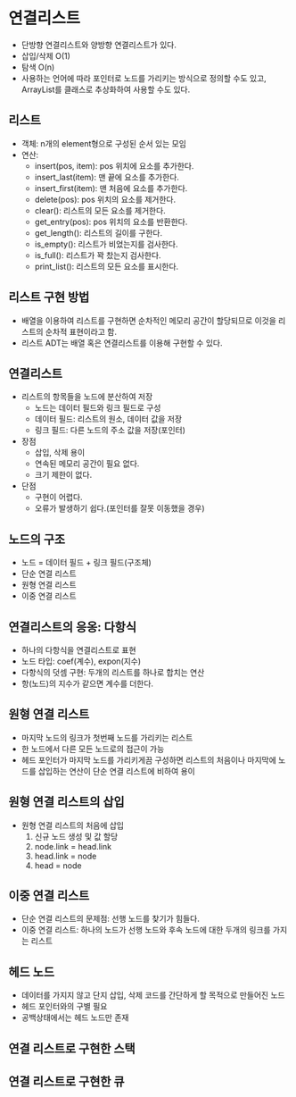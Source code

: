 # 연결리스트

- 단방향 연결리스트와 양방향 연결리스트가 있다.
- 삽입/삭제 O(1)
- 탐색 O(n)
- 사용하는 언어에 따라 포인터로 노드를 가리키는 방식으로 정의할 수도 있고, ArrayList를 클래스로 추상화하여 사용할 수도 있다.

## 리스트

- 객체: n개의 element형으로 구성된 순서 있는 모임
- 연산:
  - insert(pos, item): pos 위치에 요소를 추가한다.
  - insert_last(item): 맨 끝에 요소를 추가한다.
  - insert_first(item): 맨 처음에 요소를 추가한다.
  - delete(pos): pos 위치의 요소를 제거한다.
  - clear(): 리스트의 모든 요소를 제거한다.
  - get_entry(pos): pos 위치의 요소를 반환한다.
  - get_length(): 리스트의 길이를 구한다.
  - is_empty(): 리스트가 비었는지를 검사한다.
  - is_full(): 리스트가 꽉 찼는지 검사한다.
  - print_list(): 리스트의 모든 요소를 표시한다.

## 리스트 구현 방법

- 배열을 이용하여 리스트를 구현하면 순차적인 메모리 공간이 할당되므로 이것을 리스트의 순차적 표현이라고 함.
- 리스트 ADT는 배열 혹은 연결리스트를 이용해 구현할 수 있다.

## 연결리스트

- 리스트의 항목들을 노드에 분산하여 저장
  - 노드는 데이터 필드와 링크 필드로 구성
  - 데이터 필드: 리스트의 원소, 데이터 값을 저장
  - 링크 필드: 다른 노드의 주소 값을 저장(포인터)
- 장점
  - 삽입, 삭제 용이
  - 연속된 메모리 공간이 필요 없다.
  - 크기 제한이 없다.
- 단점
  - 구현이 어렵다.
  - 오류가 발생하기 쉽다.(포인터를 잘못 이동했을 경우)

## 노드의 구조

- 노드 = 데이터 필드 + 링크 필드(구조체)
- 단순 연결 리스트
- 원형 연결 리스트
- 이중 연결 리스트

## 연결리스트의 응옹: 다항식

- 하나의 다항식을 연결리스트로 표현
- 노드 타입: coef(계수), expon(지수)
- 다항식의 덧셈 구현: 두개의 리스트를 하나로 합치는 연산
- 항(노드)의 지수가 같으면 계수를 더한다.

## 원형 연결 리스트

- 마지막 노드의 링크가 첫번째 노드를 가리키는 리스트
- 한 노드에서 다른 모든 노드로의 접근이 가능
- 헤드 포인터가 마지막 노드를 가리키게끔 구성하면 리스트의 처음이나 마지막에 노드를 삽입하는 연산이 단순 연결 리스트에 비하여 용이

## 원형 연결 리스트의 삽입

- 원형 연결 리스트의 처음에 삽입
  1. 신규 노드 생성 및 값 할당
  2. node.link = head.link
  3. head.link = node
  4. head = node

## 이중 연결 리스트

- 단순 연결 리스트의 문제점: 선행 노드를 찾기가 힘들다.
- 이중 연결 리스트: 하나의 노드가 선행 노드와 후속 노드에 대한 두개의 링크를 가지는 리스트

## 헤드 노드

- 데이터를 가지지 않고 단지 삽입, 삭제 코드를 간단하게 할 목적으로 만들어진 노드
- 헤드 포인터와의 구별 필요
- 공백상태에서는 헤드 노드만 존재

## 연결 리스트로 구현한 스택

## 연결 리스트로 구현한 큐
